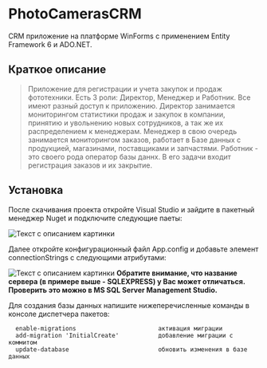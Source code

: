 PhotoCamerasCRM
=============================
CRM приложение на платформе WinForms с применением Entity Framework 6 и ADO.NET.

Краткое описание
------------
> Приложение для регистрации и учета закупок и продаж фототехники. Есть 3 роли: Директор, Менеджер и Работник.
> Все имеют разный доступ к приложению. Директор занимается мониторингом статистики продаж и закупок в компании, принятию и увольнению
> новых сотрудников, а так же их распределением к менеджерам. Менеджер в свою очередь занимается мониторингом заказов, работает в Базе данных
> с продукцией, магазинами, поставщиками и запчастями. Работник - это своего рода оператор базы даннх. В его задачи входит регистрация заказов и их закрытие. 
> 

Установка
------------
После скачивания проекта откройте Visual Studio и зайдите в пакетный менеджер Nuget и подключите следующие паеты:


<image
  src="/Pictures/nuget.jpg"
  alt="Текст с описанием картинки"
  caption="Подпись под картинкой">

 Далее откройте конфигурационный файл App.config и добавьте элемент connectionStrings с следующими атрибутами: 
  
  <image
  src="/Pictures/AppConfig.png"
  alt="Текст с описанием картинки"
  caption="Сервер SQLEXPRESS у Вас может отличаться. Проверить это можно в MS SQL Server Management Studio">
  **Обратите внимание, что название сервера (в примере выше - SQLEXPRESS) у Вас может отличаться. Проверить это можно в MS SQL Server Management Studio.**
    
  Для создания базы данных напишите нижеперечисленные команды в консоле диспетчера пакетов:
   
      enable-migrations                       активация миграции           
      add-migration 'InitialCreate'           добавление миграции с коммитом
      update-database                         обновить изменения в базе данных


